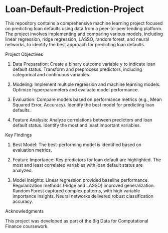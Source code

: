 # Loan-Default-Prediction-Project
This repository contains a comprehensive machine learning project focused on predicting loan defaults using data from a peer-to-peer lending platform. The project involves implementing and comparing various models, including linear regression, ridge regression, LASSO, random forest, and neural networks, to identify the best approach for predicting loan defaults.

Project Objectives

1. Data Preparation: Create a binary outcome variable y to indicate loan default status.
                     Transform and preprocess predictors, including categorical and continuous variables.

2. Modeling: Implement multiple regression and machine learning models.
             Optimize hyperparameters and evaluate model performance.

3. Evaluation: Compare models based on performance metrics (e.g., Mean Squared Error, Accuracy).
               Identify the best model for predicting loan defaults.

4. Feature Analysis: Analyze correlations between predictors and loan default status.
                     Identify the most and least important variables.


Key Findings

1. Best Model: The best-performing model is identified based on evaluation metrics.

2. Feature Importance: Key predictors for loan default are highlighted.
                       The most and least correlated variables with loan default status are analyzed.

3. Model Insights: Linear regression provided baseline performance.
                   Regularization methods (Ridge and LASSO) improved generalization.
                   Random Forest captured complex patterns, with high variable importance insights.
                   Neural networks delivered robust classification accuracy.

Acknowledgments

This project was developed as part of the Big Data for Computational Finance coursework.
